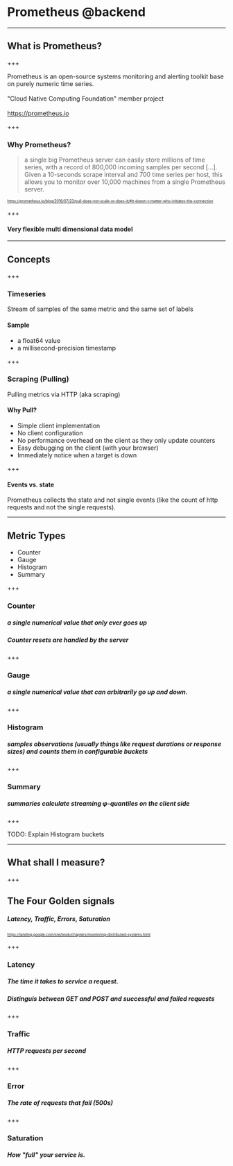 # Prometheus @backend

---

## What is Prometheus?

+++

Prometheus is an open-source systems monitoring and alerting toolkit base on purely numeric time series.
<br>
<br>
"Cloud Native Computing Foundation" member project
<br>
<br>
https://prometheus.io

+++

### Why Prometheus?

> a single big Prometheus server can easily store millions of time series, with a record of 800,000 incoming samples per second [...]. Given a 10-seconds scrape interval and 700 time series per host, this allows you to monitor over 10,000 machines from a single Prometheus server.

<span style="font-size:0.6em;">https://prometheus.io/blog/2016/07/23/pull-does-not-scale-or-does-it/#it-doesn-t-matter-who-initiates-the-connection</span>

+++

#### Very flexible multi dimensional data model

---

## Concepts

+++

### Timeseries

Stream of samples of the same metric and the same set of labels

#### Sample
- a float64 value
- a millisecond-precision timestamp

+++

### Scraping (Pulling)

Pulling metrics via HTTP (aka scraping)

#### Why Pull?
- Simple client implementation
- No client configuration
- No performance overhead on the client as they only update counters
- Easy debugging on the client (with your browser)
- Immediately notice when a target is down

+++

#### Events vs. state
Prometheus collects the state and not single events (like the count of http requests and not the single requests).

---

## Metric Types
- Counter
- Gauge
- Histogram
- Summary

+++

### Counter

##### a single numerical value that only ever goes up
##### Counter resets are handled by the server

+++

### Gauge

##### a single numerical value that can arbitrarily go up and down.

+++

### Histogram

##### samples observations (usually things like request durations or response sizes) and counts them in configurable buckets

+++

### Summary

##### summaries calculate streaming φ-quantiles on the client side

+++

TODO: Explain Histogram buckets

---

## What shall I measure?

+++

## The Four Golden signals
##### Latency, Traffic, Errors, Saturation

<span style="font-size:0.6em;">https://landing.google.com/sre/book/chapters/monitoring-distributed-systems.html</span>

+++

### Latency
##### The time it takes to service a request.
##### Distinguis between GET and POST and successful and failed requests

+++

### Traffic
##### HTTP requests per second

+++

### Error
##### The rate of requests that fail (500s)

+++

### Saturation
##### How "full" your service is.
